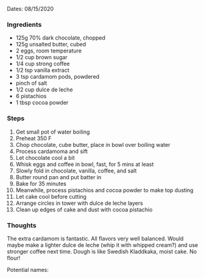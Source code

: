 Dates: 08/15/2020

### Ingredients

- 125g 70% dark chocolate, chopped
- 125g unsalted butter, cubed
- 2 eggs, room temperature
- 1/2 cup brown sugar
- 1/4 cup strong coffee
- 1/2 tsp vanilla extract
- 3 tsp cardamom pods, powdered
- pinch of salt
- 1/2 cup dulce de leche
- 6 pistachios
- 1 tbsp cocoa powder

### Steps
1. Get small pot of water boiling
2. Preheat 350 F
3. Chop chocolate, cube butter, place in bowl over boiling water
4. Process cardamoma and sift
5. Let chocolate cool a bit
6. Whisk eggs and coffee in bowl, fast, for 5 mins at least
7. Slowly fold in chocolate, vanilla, coffee, and salt
8. Butter round pan and put batter in
9. Bake for 35 minutes
10. Meanwhile, process pistachios and cocoa powder to make top dusting
11. Let cake cool before cutting
12. Arrange circles in tower with dulce de leche layers
13. Clean up edges of cake and dust with cocoa pistachio

### Thoughts
The extra cardamom is fantastic. All flavors very well balanced. Would maybe make a lighter dulce de leche (whip it with whipped cream?) and use stronger coffee next time. Dough is like Swedish Kladdkaka, moist cake. No flour!

Potential names: 
